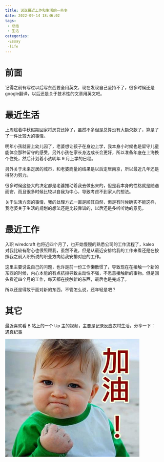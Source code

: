 ```yaml
---
title: 说说最近工作和生活的一些事
date: 2022-09-14 18:46:02
tags:
 - 总结
 - 生活
categories:
 -Essay
 -life
---
```


# 前面

记得之前有写过以后写东西要全用英文，现在发现自己坚持不了，很多时候还是google翻译，以后还是关于技术性的文章用英文吧。

<!--more-->

# 最近生活

上周趁着中秋假期回家将房贷还掉了，虽然不多但是总算没有大额欠款了，算是了了一件比较大的事情。

明年小孩就要上幼儿园了，老婆想让孩子在身边上学，我本身小时候也是留守儿童能体会那种留守的感受，另外小孩在家长身边成长会更好，所以准备年底在上海换个住处，然后计划着小孩明年 9 月上学的日程。

另外关于未来定居的城市，和老婆商量的结果是以后定居南京，所以最近几年还是得努力努力。

很多时候这些大的决定都是老婆推动着我去做出来的，但是我本身的性格就是随遇而安，而且很多时候比较以自我为中心，导致考虑不到家人的想法。

关于生活方面的事情，我的处理方式一直是顺其自然，但是有时候确实不能这样，我老婆关于生活的规划的想法还是比较靠谱的，以后还是多听听她的意见。

# 最近工作

入职 wiredcraft 也将近四个月了，也开始慢慢的熟悉公司的工作流程了，kaleo 对我比较有耐心也很照顾我，虽然不说，但是从最近安排给我的工作来看还是在按照我之前入职所说的职业方向给我安排对应的工作。

这里主要说说自己的问题，也许是前一份工作懒散惯了，导致现在在接触一个新的东西的时候，内心本能的有点抗拒导致主动性不强，不愿意接触新的事物。但是回头看近四个月的工作，每天都在接触新的东西，最后也是完成了。

所以还是得敢于面对新的东西，不管怎么说，还年轻是吧？

# 其它

最近喜欢看 B 站上的一个 Up 主的视频，主要是记录反应农村生活，分享一下：[遇真纪事](https://space.bilibili.com/14342271)





![](https://raw.githubusercontent.com/sven0219/sven0219.github.io/static_files/blog/images/202209141911689.png)
